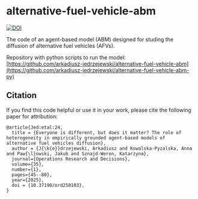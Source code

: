 # alternative-fuel-vehicle-abm
[![DOI](https://zenodo.org/badge/DOI/10.5281/zenodo.12935296.svg)](https://doi.org/10.5281/zenodo.12935296)

The code of an agent-based model (ABM) designed for studing the diffusion of alternative fuel vehicles (AFVs).

Repository with python scripts to run the model: [https://github.com/arkadiusz-jedrzejewski/alternative-fuel-vehicle-abm](https://github.com/arkadiusz-jedrzejewski/alternative-fuel-vehicle-abm-py)

## Citation
If you find this code helpful or use it in your work, please cite the following paper for attribution:
```
@article{Jed:etal:24,
  title = {Everyone is different, but does it matter? The role of heterogeneity in empirically grounded agent-based models of alternative fuel vehicles diffusion},
  author = {J{\k{e}}drzejewski, Arkadiusz and Kowalska-Pyzalska, Anna and Paw{\l}owski, Jakub and Sznajd-Weron, Katarzyna},
  journal={Operations Research and Decisions},
  volume={35},
  number={1},
  pages={45--80},
  year={2025},
  doi = {10.37190/ord250103},
}
```
